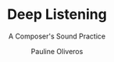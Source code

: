 ---
title : Deep Listening
subtitle : A Composer's Sound Practice
link : https://www.amazon.com/Deep-Listening-Composers-Sound-Practice/dp/0595343651
author : Pauline Oliveros
year: 2005
---